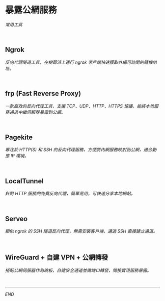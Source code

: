 # 暴露公網服務

_常用工具_

<br>

## Ngrok

_反向代理隧道工具，在樹莓派上運行 ngrok 客戶端快速獲取外網可訪問的隨機地址。_

<br>

## frp (Fast Reverse Proxy)

_一款高效的反向代理工具，支援 TCP、UDP、HTTP、HTTPS 協議，能將本地服務通過中繼伺服器暴露到公網。_

<br>

## Pagekite

_專注於 HTTP(S) 和 SSH 的反向代理服務，方便將內網服務映射到公網，適合動態 IP 環境。_

<br>

## LocalTunnel

_針對 HTTP 服務的免費反向代理，簡單易用，可快速分享本地網站。_

<br>

## Serveo

_類似 ngrok 的 SSH 隧道反向代理，無需安裝客戶端，通過 SSH 直接建立通道。_

<br>

## WireGuard + 自建 VPN + 公網轉發

_搭配公網伺服器作為跳板，自建安全通道並做端口轉發，間接實現服務暴露。_

<br>

___

_END_
